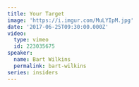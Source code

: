 ```yaml
---
title: Your Target
image: 'https://i.imgur.com/MuLYIpM.jpg'
date: '2017-06-25T09:30:00.000Z'
video:
  type: vimeo
  id: 223035675
speaker:
  name: Bart Wilkins
  permalink: bart-wilkins
series: insiders
---
```


